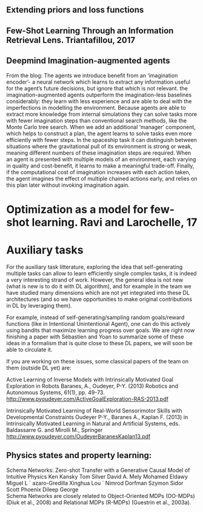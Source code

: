 ## Extending priors and loss functions


## Few-Shot Learning Through an Information Retrieval Lens. Triantafillou, 2017


## Deepmind Imagination-augmented agents

From the blog: The agents we introduce benefit from an ‘imagination encoder’- a neural network which learns to extract any information useful for the agent’s future decisions, but ignore that which is not relevant.
the imagination-augmented agents outperform the imagination-less baselines considerably: they learn with less experience and are able to deal with the imperfections in modelling the environment. Because agents are able to extract more knowledge from internal simulations they can solve tasks more with fewer imagination steps than conventional search methods, like the Monte Carlo tree search.
When we add an additional ‘manager’ component, which helps to construct a plan, the agent learns to solve tasks even more efficiently with fewer steps. In the spaceship task it can distinguish between situations where the gravitational pull of its environment is strong or weak, meaning different numbers of these imagination steps are required. When an agent is presented with multiple models of an environment, each varying in quality and cost-benefit, it learns to make a meaningful trade-off. Finally, if the computational cost of imagination increases with each action taken, the agent imagines the effect of multiple chained actions early, and relies on this plan later without invoking imagination again.





# Optimization as a model for few-shot learning. Ravi and Larochelle, 17





# Auxiliary tasks

For the auxiliary task litterature, exploring the idea that self-generating multiple tasks
can allow to learn efficiently single complex tasks, it is indeed a very interesting strand of work. However, the general idea is not new (what is new is to 
do it with DL algorithm), and for example in the team we have studied many dimensions which are not yet integrated into these DL architectures (and so
we have opportunities to make original contributions in DL by leveraging them). 

For example, instead of self-generating/sampling random goals/reward functions (like in Intentional Unintentional Agent), one can do this actively using 
bandits that maximize learning progress over goals. We are right now finishing a paper with Sébastien and Yoan to summarize some of these ideas in a 
formalism that is quite close to these DL papers, we will soon be able to circulate it.

If you are working on these issues, some classical papers of the team on them (outside DL yet) are:

Active Learning of Inverse Models with Intrinsically Motivated Goal Exploration in Robots
Baranes, A., Oudeyer, P-Y. (2013)
Robotics and Autonomous Systems, 61(1), pp. 49-73.
http://www.pyoudeyer.com/ActiveGoalExploration-RAS-2013.pdf

Intrinsically Motivated Learning of Real-World Sensorimotor Skills with Developmental Constraints
Oudeyer P-Y., Baranes A., Kaplan F. (2013)
in Intrinsically Motivated Learning in Natural and Artificial Systems, eds. Baldassarre G. and Mirolli M., Springer
http://www.pyoudeyer.com/OudeyerBaranesKaplan13.pdf


## Physics states and property learning:

Schema Networks: Zero-shot Transfer with a Generative Causal Model of Intuitive Physics
Ken Kansky Tom Silver David A. Mely Mohamed Eldawy Miguel L ´ azaro-Gredilla Xinghua Lou ´
Nimrod Dorfman Szymon Sidor Scott Phoenix Dileep George   
Schema Networks are closely related to Object-Oriented
MDPs (OO-MDPs) (Diuk et al., 2008) and Relational
MDPs (R-MDPs) (Guestrin et al., 2003a). 